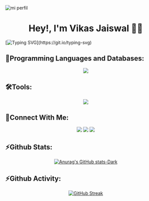 ![mi perfil](https://miro.medium.com/v2/resize:fit:1400/0*kG-9BQIyUm8MblpZ.png)

<div align='center'><h1> Hey!, I'm Vikas Jaiswal 🧑‍💻</h1> </div>

[![Typing SVG](https://readme-typing-svg.demolab.com?font=Jetbrains+Mono&size=45&duration=3000&pause=1000&color=4184F4&center=true&vCenter=true&random=false&width=1500&lines=An+Aspiring+Android+Developer!;Developing+Android+Applications+using+Jetpack+Compose!;I+can+fix+your+bugs%2C+not+your+laptop!)](https://git.io/typing-svg)
## 👾Programming Languages and Databases:

<p align="center"> <a href="#"><img src="https://skillicons.dev/icons?i=kotlin,java,python,mysql,firebase"> </a> </p>

## 🛠️Tools:

<p align="center"> <a href="#"><img src="https://skillicons.dev/icons?i=androidstudio,vscode,git,github,postman"> </a> </p>


## 🔗Connect With Me:

<p align="center">
   <a href="mailto:vikasjaiswal.coder@gmail.com"><img src="https://skillicons.dev/icons?i=gmail"></a>
   <a href="https://www.linkedin.com/in/v1kasjaiswal/"><img src="https://skillicons.dev/icons?i=linkedin"></a>
   <a href="https://www.instagram.com/v1kasjaiswal/"><img src="https://skillicons.dev/icons?i=instagram"></a>
</p>

## ⚡Github Stats:
<div align="center">
    
[![Anurag's GitHub stats-Dark](https://github-readme-stats.vercel.app/api?username=v1kasjaiswal&show_icons=true&theme=tokyonight&rank_icon=github)](https://github.com/v1kasjaiswal/github-readme-stats#gh-dark-mode-only)
</div>

## ⚡Github Activity:
<div align="center">
    
[![GitHub Streak](https://streak-stats.demolab.com?user=v1kasjaiswal&theme=tokyonight&date_format=M%20j%5B%2C%20Y%5D&card_width=470)](https://git.io/streak-stats)
</div>
